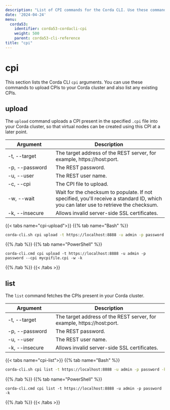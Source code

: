 ```yaml
---
description: "List of CPI commands for the Corda CLI. Use these commands to upload or fetch CPIs."
date: '2024-04-24'
menu:
  corda53:
    identifier: corda53-cordacli-cpi
    weight: 500
    parent: corda53-cli-reference
title: "cpi"
---
```

# cpi

This section lists the Corda CLI `cpi` arguments. You can use these commands to upload CPIs to your Corda cluster and also list any existing CPIs.

## upload

The `upload` command uploads a CPI present in the specified `.cpi` file into your Corda cluster, so that virtual nodes can be created using this CPI at a later point.

<style>
table th:first-of-type {
    width: 30%;
}
table th:nth-of-type(2) {
    width: 70%;
}
</style>

| Argument           | Description                                                            |
| ------------------ | ---------------------------------------------------------------------- |
| -t, \-\-target     | The target address of the REST server, for example, https://host:port. |
| -p, \-\-password   | The REST password.                                                         |
| -u, \-\-user       | The REST user name.                                                        |
| -c, \-\-cpi        | The CPI file to upload.                                                |
| -w, \-\-wait       | Wait for the checksum to populate. If not specified, you'll receive a standard ID, which you can later use to retrieve the checksum.  |
| -k, \-\-insecure   | Allows invalid server-side SSL certificates.                        |

{{< tabs name="cpi-upload">}}
{{% tab name="Bash" %}}
```sh
corda-cli.sh cpi upload -t https://localhost:8888 -u admin -p password --cpi mycpifile.cpi -w -k
```
{{% /tab %}}
{{% tab name="PowerShell" %}}
```shell
corda-cli.cmd cpi upload -t https://localhost:8888 -u admin -p password --cpi mycpifile.cpi -w -k
```
{{% /tab %}}
{{< /tabs >}}

## list

The `list` command fetches the CPIs present in your Corda cluster.

<style>
table th:first-of-type {
    width: 30%;
}
table th:nth-of-type(2) {
    width: 70%;
}
</style>

| Argument           | Description                                                            |
| ------------------ | ---------------------------------------------------------------------- |
| -t, \-\-target     | The target address of the REST server, for example, https://host:port. |
| -p, \-\-password   | The REST password.                                                         |
| -u, \-\-user       | The REST user name.                                                        |
| -k, \-\-insecure   | Allows invalid server-side SSL certificates.                        |

{{< tabs name="cpi-list">}}
{{% tab name="Bash" %}}
```sh
corda-cli.sh cpi list -t https://localhost:8888 -u admin -p password -k
```
{{% /tab %}}
{{% tab name="PowerShell" %}}
```shell
corda-cli.cmd cpi list -t https://localhost:8888 -u admin -p password -k
```
{{% /tab %}}
{{< /tabs >}}
